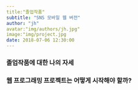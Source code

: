 ```yaml
---
title:"졸업작품"
subtitle: "SNS 모바일 웹 버전"
author: "jh"
avatar:"img/authors/jh.jpg"
image:"img/project.jpg
date: 2018-07-06 12:30:00
---
```

### 졸업작품에 대한 나의 자세 

### 웹 프로그래밍 프로젝트는 어떻게 시작해야 할까?



